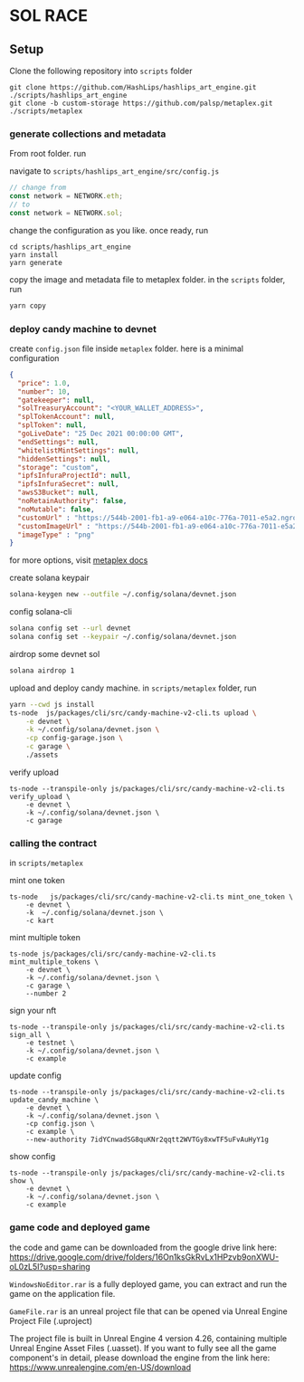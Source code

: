 # SOL RACE


## Setup

Clone the following repository into `scripts` folder

```
git clone https://github.com/HashLips/hashlips_art_engine.git ./scripts/hashlips_art_engine
git clone -b custom-storage https://github.com/palsp/metaplex.git ./scripts/metaplex
```


### generate collections and metadata
From root folder. run 

navigate to `scripts/hashlips_art_engine/src/config.js`
```js
// change from
const network = NETWORK.eth;
// to
const network = NETWORK.sol;
```

change the configuration as you like. once ready, run
```
cd scripts/hashlips_art_engine 
yarn install
yarn generate
```

copy the image and metadata file to metaplex folder. 
in the `scripts` folder, run 
```sh
yarn copy
```

### deploy candy machine to devnet

create `config.json` file inside `metaplex` folder. here is a minimal configuration
```json
{
  "price": 1.0,
  "number": 10,
  "gatekeeper": null,
  "solTreasuryAccount": "<YOUR_WALLET_ADDRESS>",
  "splTokenAccount": null,
  "splToken": null,
  "goLiveDate": "25 Dec 2021 00:00:00 GMT",
  "endSettings": null,
  "whitelistMintSettings": null,
  "hiddenSettings": null,
  "storage": "custom",
  "ipfsInfuraProjectId": null,
  "ipfsInfuraSecret": null,
  "awsS3Bucket": null,
  "noRetainAuthority": false,
  "noMutable": false,
  "customUrl" : "https://544b-2001-fb1-a9-e064-a10c-776a-7011-e5a2.ngrok.io",
  "customImageUrl" : "https://544b-2001-fb1-a9-e064-a10c-776a-7011-e5a2.ngrok.io",
  "imageType" : "png"
}
```

for more options, visit [metaplex docs](https://docs.metaplex.com/candy-machine-v2/configuration)


create solana keypair 
```sh
solana-keygen new --outfile ~/.config/solana/devnet.json

```
config solana-cli

```sh
solana config set --url devnet
solana config set --keypair ~/.config/solana/devnet.json
```

airdrop some devnet sol
```sh
solana airdrop 1
```

upload and deploy candy machine. in `scripts/metaplex` folder, run
```sh
yarn --cwd js install
ts-node  js/packages/cli/src/candy-machine-v2-cli.ts upload \
    -e devnet \
    -k ~/.config/solana/devnet.json \
    -cp config-garage.json \
    -c garage \
    ./assets
```

verify upload
```
ts-node --transpile-only js/packages/cli/src/candy-machine-v2-cli.ts verify_upload \
    -e devnet \
    -k ~/.config/solana/devnet.json \
    -c garage
```


### calling the contract
in `scripts/metaplex`

mint one token
```
ts-node   js/packages/cli/src/candy-machine-v2-cli.ts mint_one_token \
    -e devnet \
    -k  ~/.config/solana/devnet.json \
    -c kart
```

mint multiple token
```
ts-node js/packages/cli/src/candy-machine-v2-cli.ts mint_multiple_tokens \
    -e devnet \
    -k ~/.config/solana/devnet.json \
    -c garage \
    --number 2
```

sign your nft
```
ts-node --transpile-only js/packages/cli/src/candy-machine-v2-cli.ts sign_all \
    -e testnet \
    -k ~/.config/solana/devnet.json \
    -c example
```

update config 
```
ts-node --transpile-only js/packages/cli/src/candy-machine-v2-cli.ts update_candy_machine \
    -e devnet \
    -k ~/.config/solana/devnet.json \
    -cp config.json \
    -c example \
    --new-authority 7idYCnwadSG8quKNr2qqtt2WVTGy8xwTF5uFvAuHyY1g
```

show config 
```
ts-node --transpile-only js/packages/cli/src/candy-machine-v2-cli.ts show \
    -e devnet \
    -k ~/.config/solana/devnet.json \
    -c example
```

### game code and deployed game

the code and game can be downloaded from the google drive link here:
https://drive.google.com/drive/folders/16On1ksGkRvLx1HPzvb9onXWU-oL0zL5I?usp=sharing

`WindowsNoEditor.rar` is a fully deployed game, you can extract and run the game on the application file.

`GameFile.rar` is an unreal project file that can be opened via Unreal Engine Project File (.uproject)

The project file is built in Unreal Engine 4 version 4.26, containing multiple Unreal Engine Asset Files (.uasset). If you want to fully see all the game component's in detail, please download the engine from the link here:
https://www.unrealengine.com/en-US/download


